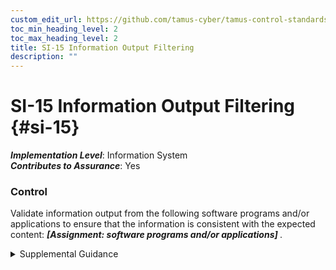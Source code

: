 ```yaml
---
custom_edit_url: https://github.com/tamus-cyber/tamus-control-standards/tree/main/content/tamus.edu/TAMUS_profile.yaml
toc_min_heading_level: 2
toc_max_heading_level: 2
title: SI-15 Information Output Filtering
description: ""
---
```


# SI-15 Information Output Filtering {#si-15}

_**Implementation Level**_: Information System\
_**Contributes to Assurance**_: Yes

### Control

Validate information output from the following software programs and/or applications to ensure that the information is consistent with the expected content: <strong title="si-15_odp"> <em>[Assignment: software programs and/or applications]</em> </strong>.


<details><summary>Supplemental Guidance</summary>Certain types of attacks, including SQL injections, produce output results that are unexpected or inconsistent with the output results that would be expected from software programs or applications. Information output filtering focuses on detecting extraneous content, preventing such extraneous content from being displayed, and then alerting monitoring tools that anomalous behavior has been discovered.</details>
